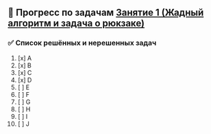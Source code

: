 ## 📌 Прогресс по задачам [Занятие 1 (Жадный алгоритм и задача о рюкзаке)](https://contest.yandex.ru/contest/74964/enter/)

### ✅ Список решённых и нерешенных задач
1. [x] A
2. [x] B
3. [x] C
4. [x] D
5. [ ] E
6. [ ] F
7. [ ] G
8. [ ] H
9. [ ] I
10. [ ] J